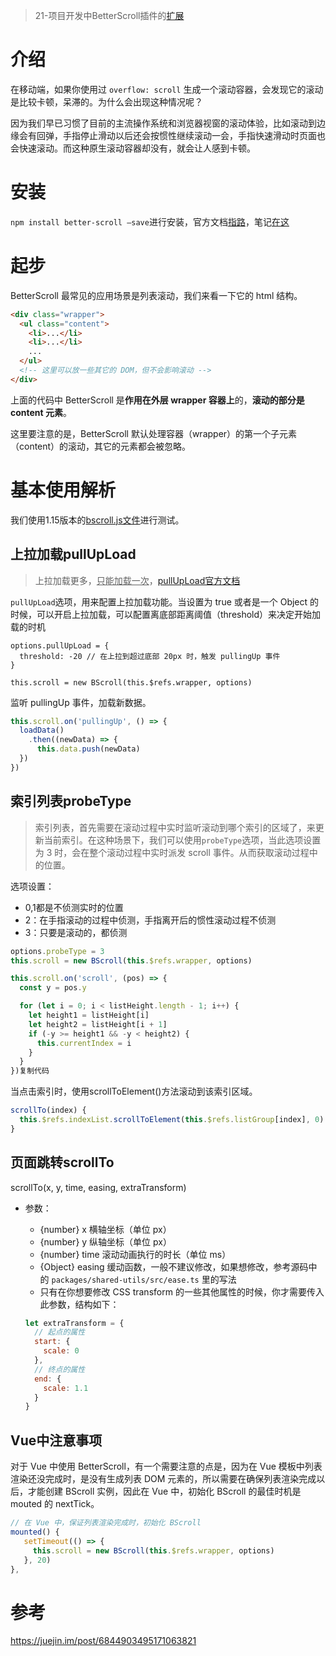 > 21-项目开发中BetterScroll插件的[扩展](https://github.com/Dongyang-Yu/BlockchainNotes/blob/main/Vuejs%E5%AD%A6%E4%B9%A0%E7%AC%94%E8%AE%B0/21-%E9%A1%B9%E7%9B%AE%E5%BC%80%E5%8F%91.md#better-scroll%E6%BB%9A%E5%8A%A8%E6%8F%92%E4%BB%B6)

# 介绍

在移动端，如果你使用过 `overflow: scroll` 生成一个滚动容器，会发现它的滚动是比较卡顿，呆滞的。为什么会出现这种情况呢？

因为我们早已习惯了目前的主流操作系统和浏览器视窗的滚动体验，比如滚动到边缘会有回弹，手指停止滑动以后还会按惯性继续滚动一会，手指快速滑动时页面也会快速滚动。而这种原生滚动容器却没有，就会让人感到卡顿。



# 安装

`npm install better-scroll –save`进行安装，官方文档[指路](https://better-scroll.github.io/docs/zh-CN/)，笔记[在这](https://github.com/Dongyang-Yu/BlockchainNotes/blob/main/Vuejs%E5%AD%A6%E4%B9%A0%E7%AC%94%E8%AE%B0/00-BetterScroll%E6%8F%92%E4%BB%B6%E4%BD%BF%E7%94%A8.md)

# 起步

BetterScroll 最常见的应用场景是列表滚动，我们来看一下它的 html 结构。

```html
<div class="wrapper">
  <ul class="content">
    <li>...</li>
    <li>...</li>
    ...
  </ul>
  <!-- 这里可以放一些其它的 DOM，但不会影响滚动 -->
</div>
```

上面的代码中 BetterScroll 是**作用在外层 wrapper 容器上**的，**滚动的部分是 content 元素**。

这里要注意的是，BetterScroll 默认处理容器（wrapper）的第一个子元素（content）的滚动，其它的元素都会被忽略。

# 基本使用解析

我们使用1.15版本的[bscroll.js文件](https://github.com/ustbhuangyi/better-scroll/blob/v1.15.0/dist/bscroll.js)进行测试。

## 上拉加载pullUpLoad

> 上拉加载更多，<u>只能加载一次</u>，[pullUpLoad官方文档](https://better-scroll.github.io/docs/zh-CN/plugins/pullup.html#pullupload-%E9%80%89%E9%A1%B9%E5%AF%B9%E8%B1%A1)

`pullUpLoad`选项，用来配置上拉加载功能。当设置为 true 或者是一个 Object 的时候，可以开启上拉加载，可以配置离底部距离阈值（threshold）来决定开始加载的时机

```
options.pullUpLoad = {
  threshold: -20 // 在上拉到超过底部 20px 时，触发 pullingUp 事件
}

this.scroll = new BScroll(this.$refs.wrapper, options)
```

监听 pullingUp 事件，加载新数据。

```js
this.scroll.on('pullingUp', () => {
  loadData()
    .then((newData) => {
      this.data.push(newData)
  })
})
```

## 索引列表probeType

> 索引列表，首先需要在滚动过程中实时监听滚动到哪个索引的区域了，来更新当前索引。在这种场景下，我们可以使用`probeType`选项，当此选项设置为 3 时，会在整个滚动过程中实时派发 scroll 事件。从而获取滚动过程中的位置。

选项设置：

* 0,1都是不侦测实时的位置
* 2：在手指滚动的过程中侦测，手指离开后的惯性滚动过程不侦测
* 3：只要是滚动的，都侦测

```js
options.probeType = 3
this.scroll = new BScroll(this.$refs.wrapper, options)

this.scroll.on('scroll', (pos) => {
  const y = pos.y

  for (let i = 0; i < listHeight.length - 1; i++) {
    let height1 = listHeight[i]
    let height2 = listHeight[i + 1]
    if (-y >= height1 && -y < height2) {
      this.currentIndex = i
    }
  }
})复制代码
```

当点击索引时，使用scrollToElement()方法滚动到该索引区域。

```js
scrollTo(index) {
  this.$refs.indexList.scrollToElement(this.$refs.listGroup[index], 0)
}
```



## 页面跳转scrollTo

scrollTo(x, y, time, easing, extraTransform)

- 参数：

  - {number} x 横轴坐标（单位 px）
  - {number} y 纵轴坐标（单位 px）
  - {number} time 滚动动画执行的时长（单位 ms）
  - {Object} easing 缓动函数，一般不建议修改，如果想修改，参考源码中的 `packages/shared-utils/src/ease.ts` 里的写法
  - 只有在你想要修改 CSS transform 的一些其他属性的时候，你才需要传入此参数，结构如下：

  ```js
  let extraTransform = {
    // 起点的属性
    start: {
      scale: 0
    },
    // 终点的属性
    end: {
      scale: 1.1
    }
  }
  ```

## Vue中注意事项

对于 Vue 中使用 BetterScroll，有一个需要注意的点是，因为在 Vue 模板中列表渲染还没完成时，是没有生成列表 DOM 元素的，所以需要在确保列表渲染完成以后，才能创建 BScroll 实例，因此在 Vue 中，初始化 BScroll 的最佳时机是 mouted 的 nextTick。

```js
// 在 Vue 中，保证列表渲染完成时，初始化 BScroll
mounted() {
   setTimeout(() => {
     this.scroll = new BScroll(this.$refs.wrapper, options)
   }, 20)
},
```



# 参考

https://juejin.im/post/6844903495171063821

